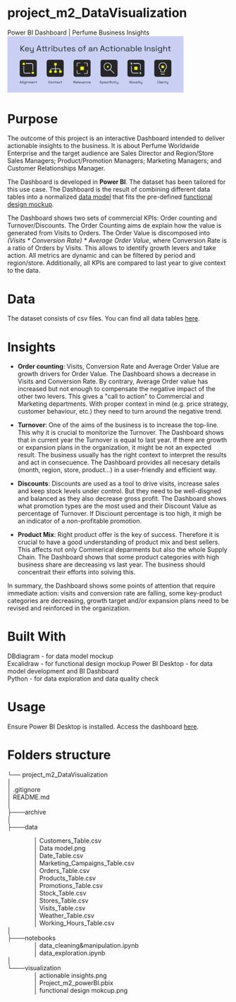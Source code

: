 # project_m2_DataVisualization
Power BI Dashboard | Perfume Business Insights
<img src="https://github.com/Kristinawk/project_m2_DataVisualization/blob/main/visualization/actionable%20insights.png" width="400" />

# Purpose
The outcome of this project is an interactive Dashboard intended to deliver actionable insights to the business. It is about Perfume Worldwide Enterprise and the target audience are Sales Director and Region/Store Sales Managers; Product/Promotion Managers; Marketing Managers; and Customer Relationships Manager.  

The Dashboard is developed in **Power BI**. The dataset has been tailored for this use case. The Dashboard is the result of combining different data tables into a normalized [data model](https://github.com/Kristinawk/project_m2_DataVisualization/blob/main/data/Data%20model.png) that fits the pre-defined [functional design mockup](https://github.com/Kristinawk/project_m2_DataVisualization/blob/main/visualization/functional%20design%20mockup.png).  

The Dashboard shows two sets of commercial KPIs: Order counting and Turnover/Discounts. The Order Counting aims de explain how the value is generated from Visits to Orders. The Order Value is discomposed into _(Visits * Conversion Rate) * Average Order Value_, where Conversion Rate is a ratio of Orders by Visits. This allows to identify growth levers and take action. All metrics are dynamic and can be filtered by period and region/store. Additionally, all KPIs are compared to last year to give context to the data.

# Data
The dataset consists of csv files. You can find all data tables [here](https://github.com/Kristinawk/project_m2_DataVisualization/tree/main/data).

# Insights
* **Order counting**: 
Visits, Conversion Rate and Average Order Value are growth drivers for Order Value. The Dashboard shows a decrease in Visits and Conversion Rate. By contrary, Average Order value has increased but not enough to compensate the negative impact of the other two levers. This gives a "call to action" to Commercial and Marketing departments. With proper context in mind (e.g. price strategy, customer behaviour, etc.) they need to turn around the negative trend.

* **Turnover**:
One of the aims of the business is to increase the top-line. This why it is crucial to monitorize the Turnover. The Dashboard shows that in current year the Turnover is equal to last year. If there are growth or expansion plans in the organization, it might be not an expected result. The business usually has the right context to interpret the results and act in consecuence. The Dashboard provides all necesary details (month, region, store, product...) in a user-friendly and efficient way.

* **Discounts**:
Discounts are used as a tool to drive visits, increase sales and keep stock levels under control. But they need to be well-disgned and balanced as they also decrease gross profit. The Dashboard shows what promotion types are the most used and their Discount Value as percentage of Turnover. If Disciount percentage is too high, it migh be an indicator of a non-profitable promotion.

* **Product Mix**:
Right product offer is the key of success. Therefore it is crucial to have a good understanding of product mix and best sellers. This affects not only Commerical deparments but also the whole Supply Chain. The Dashboard shows that some product categories with high business share are decreasing vs last year. The business should concentrait their efforts into solving this.

In summary, the Dashboard shows some points of attention that require immediate action: visits and conversion rate are falling, some key-product categories are decreasing, growth target and/or expansion plans need to be revised and reinforced in the organization.

# Built With
DBdiagram - for data model mockup  
Excalidraw - for functional design mockup
Power BI Desktop - for data model development and BI Dashboard  
Python - for data exploration and data quality check

# Usage
Ensure Power BI Desktop is installed. Access the dashboard [here](https://github.com/Kristinawk/project_m2_DataVisualization/blob/main/visualization/Project_m2_powerBI.pbix).

# Folders structure
└──  project_m2_DataVisualization  
│  
│   .gitignore  
│   README.md  
│  
├───archive  
│  
├───data  <div style="padding-left: 60px;">
│       Customers_Table.csv  
│       Data model.png  
│       Date_Table.csv  
│       Marketing_Campaigns_Table.csv  
│       Orders_Table.csv  
│       Products_Table.csv  
│       Promotions_Table.csv  
│       Stock_Table.csv  
│       Stores_Table.csv  
│       Visits_Table.csv  
│       Weather_Table.csv  
│       Working_Hours_Table.csv  </div>
│  
├───notebooks  <div style="padding-left: 60px;">
│       data_cleaning&manipulation.ipynb  
│       data_exploration.ipynb  </div>
│  
└───visualization  <div style="padding-left: 60px;">
│       actionable insights.png  
│       Project_m2_powerBI.pbix  
│       functional design mokcup.png </div> 


